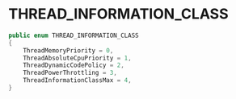# THREAD\_INFORMATION\_CLASS

```csharp
public enum THREAD_INFORMATION_CLASS
{
    ThreadMemoryPriority = 0,
    ThreadAbsoluteCpuPriority = 1,
    ThreadDynamicCodePolicy = 2,
    ThreadPowerThrottling = 3,
    ThreadInformationClassMax = 4,
}
```
